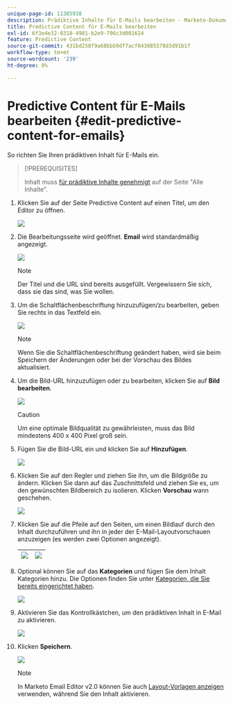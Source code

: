 ```yaml
---
unique-page-id: 11385938
description: Prädiktive Inhalte für E-Mails bearbeiten - Marketo-Dokumente - Produktdokumentation
title: Predictive Content für E-Mails bearbeiten
exl-id: 6f3e4e32-0318-4981-b2e9-796c3d001614
feature: Predictive Content
source-git-commit: 431bd258f9a68bbb9df7acf043085578d3d91b1f
workflow-type: tm+mt
source-wordcount: '239'
ht-degree: 0%

---
```


# Predictive Content für E-Mails bearbeiten {#edit-predictive-content-for-emails}

So richten Sie Ihren prädiktiven Inhalt für E-Mails ein.

>[!PREREQUISITES]
>
>Inhalt muss [für prädiktive Inhalte genehmigt](/help/marketo/product-docs/predictive-content/working-with-all-content/approve-a-title-for-predictive-content.md) auf der Seite &quot;Alle Inhalte&quot;.

1. Klicken Sie auf der Seite Predictive Content auf einen Titel, um den Editor zu öffnen.

   ![](assets/image2017-10-3-9-3a30-3a25.png)

1. Die Bearbeitungsseite wird geöffnet. **Email** wird standardmäßig angezeigt.

   ![](assets/image2017-10-3-9-3a31-3a18.png)

   >[!NOTE]
   >
   >Der Titel und die URL sind bereits ausgefüllt. Vergewissern Sie sich, dass sie das sind, was Sie wollen.

1. Um die Schaltflächenbeschriftung hinzuzufügen/zu bearbeiten, geben Sie rechts in das Textfeld ein.

   ![](assets/image2017-10-3-9-3a32-3a18.png)

   >[!NOTE]
   >
   >Wenn Sie die Schaltflächenbeschriftung geändert haben, wird sie beim Speichern der Änderungen oder bei der Vorschau des Bildes aktualisiert.

1. Um die Bild-URL hinzuzufügen oder zu bearbeiten, klicken Sie auf **Bild bearbeiten**.

   ![](assets/image2017-10-3-9-3a33-3a11.png)

   >[!CAUTION]
   >
   >Um eine optimale Bildqualität zu gewährleisten, muss das Bild mindestens 400 x 400 Pixel groß sein.

1. Fügen Sie die Bild-URL ein und klicken Sie auf **Hinzufügen**.

   ![](assets/five.png)

1. Klicken Sie auf den Regler und ziehen Sie ihn, um die Bildgröße zu ändern. Klicken Sie dann auf das Zuschnittsfeld und ziehen Sie es, um den gewünschten Bildbereich zu isolieren. Klicken **Vorschau** wann geschehen.

   ![](assets/six.png)

1. Klicken Sie auf die Pfeile auf den Seiten, um einen Bildlauf durch den Inhalt durchzuführen und ihn in jeder der E-Mail-Layoutvorschauen anzuzeigen (es werden zwei Optionen angezeigt).

   | ![](assets/sevena.png) | ![](assets/sevenb.png) |
   |---|---|

1. Optional können Sie auf das **Kategorien** und fügen Sie dem Inhalt Kategorien hinzu. Die Optionen finden Sie unter [Kategorien, die Sie bereits eingerichtet haben](/help/marketo/product-docs/predictive-content/getting-started/set-up-categories.md).

   ![](assets/eight.png)

1. Aktivieren Sie das Kontrollkästchen, um den prädiktiven Inhalt in E-Mail zu aktivieren.

   ![](assets/nine.png)

1. Klicken **Speichern**.

   ![](assets/save.png)

   >[!NOTE]
   >
   >In Marketo Email Editor v2.0 können Sie auch [Layout-Vorlagen anzeigen](/help/marketo/product-docs/predictive-content/enabling-predictive-content/enable-predictive-content-in-emails.md) verwenden, während Sie den Inhalt aktivieren.
